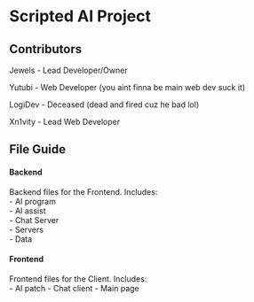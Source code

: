<h1>Scripted AI Project</h1>


<h2>Contributors</h2>

<p>Jewels - Lead Developer/Owner</p>
<p>Yutubi - Web Developer (you aint finna be main web dev suck it)</p>
<p>LogiDev - Deceased (dead and fired cuz he bad lol)<p>
<p>Xn1vity - Lead Web Developer</p>




<h2>File Guide</h2>

<h4>Backend</h4>
<p> Backend files for the Frontend. Includes:<br>
- AI program  <br>
- AI assist   <br>
- Chat Server <br>
- Servers     <br>
- Data        <br>
</p>
<h4>Frontend</h4>
<p> Frontend files for the Client. Includes:<br>
- AI patch 
- Chat client
- Main page
</p>
